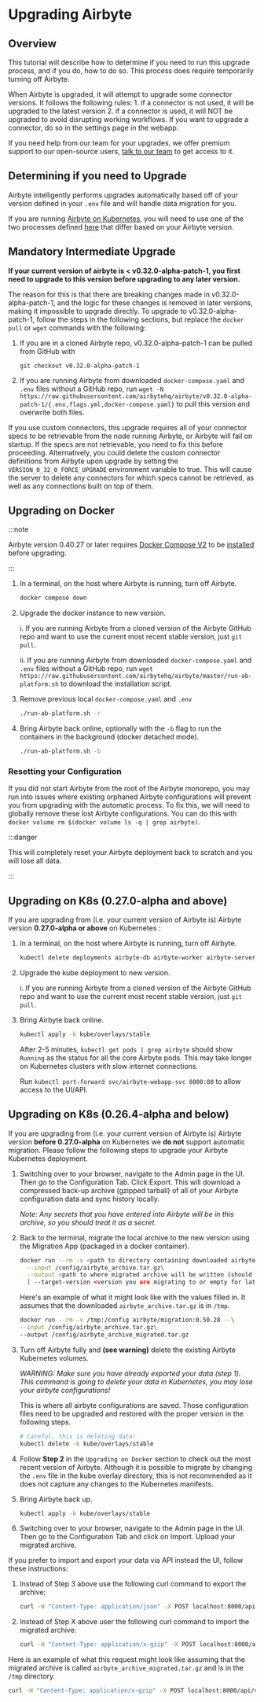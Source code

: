 # Upgrading Airbyte

## Overview

This tutorial will describe how to determine if you need to run this upgrade process, and if you do, how to do so. This process does require temporarily turning off Airbyte.

When Airbyte is upgraded, it will attempt to upgrade some connector versions. It follows the following rules: 1. if a connector is not used, it will be upgraded to the latest version 2. if a connector is used, it will NOT be upgraded to avoid disrupting working workflows. If you want to upgrade a connector, do so in the settings page in the webapp.

If you need help from our team for your upgrades, we offer premium support to our open-source users, [talk to our team](https://airbyte.com/talk-to-sales-premium-support) to get access to it.

## Determining if you need to Upgrade

Airbyte intelligently performs upgrades automatically based off of your version defined in your `.env` file and will handle data migration for you.

If you are running [Airbyte on Kubernetes](../deploying-airbyte/on-kubernetes-via-helm.md), you will need to use one of the two processes defined [here](#upgrading-on-k8s-0270-alpha-and-above) that differ based on your Airbyte version.

## Mandatory Intermediate Upgrade

**If your current version of airbyte is < v0.32.0-alpha-patch-1, you first need to upgrade to this version before upgrading to any later version.**

The reason for this is that there are breaking changes made in v0.32.0-alpha-patch-1, and the logic for these changes is removed in later versions, making it impossible to upgrade directly.
To upgrade to v0.32.0-alpha-patch-1, follow the steps in the following sections, but replace the `docker pull` or `wget` commands with the following:

1. If you are in a cloned Airbyte repo, v0.32.0-alpha-patch-1 can be pulled from GitHub with

   ```
   git checkout v0.32.0-alpha-patch-1
   ```

2. If you are running Airbyte from downloaded `docker-compose.yaml` and `.env` files without a GitHub repo, run `wget -N https://raw.githubusercontent.com/airbytehq/airbyte/v0.32.0-alpha-patch-1/{.env,flags.yml,docker-compose.yaml}` to pull this version and overwrite both files.

If you use custom connectors, this upgrade requires all of your connector specs to be retrievable from the node running Airbyte, or Airbyte will fail on startup. If the specs are not retrievable, you need to fix this before proceeding. Alternatively, you could delete the custom connector definitions from Airbyte upon upgrade by setting the `VERSION_0_32_0_FORCE_UPGRADE` environment variable to true. This will cause the server to delete any connectors for which specs cannot be retrieved, as well as any connections built on top of them.

## Upgrading on Docker

:::note

Airbyte version 0.40.27 or later requires [Docker Compose V2](https://docs.docker.com/compose/compose-v2/) to be [installed](https://docs.docker.com/compose/install/) before upgrading.

:::

1. In a terminal, on the host where Airbyte is running, turn off Airbyte.

   ```bash
   docker compose down
   ```

2. Upgrade the docker instance to new version.

   i. If you are running Airbyte from a cloned version of the Airbyte GitHub repo and want to use the current most recent stable version, just `git pull`.

   ii. If you are running Airbyte from downloaded `docker-compose.yaml` and `.env` files without a GitHub repo, run `wget https://raw.githubusercontent.com/airbytehq/airbyte/master/run-ab-platform.sh` to download the installation script.

3. Remove previous local `docker-compose.yaml` and `.env`

   ```bash
   ./run-ab-platform.sh -r
   ```

4. Bring Airbyte back online, optionally with the `-b` flag to run the containers in the background (docker detached mode).

   ```bash
   ./run-ab-platform.sh -b
   ```

### Resetting your Configuration

If you did not start Airbyte from the root of the Airbyte monorepo, you may run into issues where existing orphaned Airbyte configurations will prevent you from upgrading with the automatic process. To fix this, we will need to globally remove these lost Airbyte configurations. You can do this with `docker volume rm $(docker volume ls -q | grep airbyte)`.

:::danger

This will completely reset your Airbyte deployment back to scratch and you will lose all data.

:::

## Upgrading on K8s (0.27.0-alpha and above)

If you are upgrading from (i.e. your current version of Airbyte is) Airbyte version **0.27.0-alpha or above** on Kubernetes :

1. In a terminal, on the host where Airbyte is running, turn off Airbyte.

   ```bash
   kubectl delete deployments airbyte-db airbyte-worker airbyte-server airbyte-temporal airbyte-webapp --namespace=<yournamespace or default>
   ```

2. Upgrade the kube deployment to new version.

   i. If you are running Airbyte from a cloned version of the Airbyte GitHub repo and want to use the current most recent stable version, just `git pull`.

3. Bring Airbyte back online.

   ```bash
   kubectl apply -k kube/overlays/stable
   ```

   After 2-5 minutes, `kubectl get pods | grep airbyte` should show `Running` as the status for all the core Airbyte pods. This may take longer on Kubernetes clusters with slow internet connections.

   Run `kubectl port-forward svc/airbyte-webapp-svc 8000:80` to allow access to the UI/API.

## Upgrading on K8s (0.26.4-alpha and below)

If you are upgrading from (i.e. your current version of Airbyte is) Airbyte version **before 0.27.0-alpha** on Kubernetes we **do not** support automatic migration. Please follow the following steps to upgrade your Airbyte Kubernetes deployment.

1. Switching over to your browser, navigate to the Admin page in the UI. Then go to the Configuration Tab. Click Export. This will download a compressed back-up archive \(gzipped tarball\) of all of your Airbyte configuration data and sync history locally.

   _Note: Any secrets that you have entered into Airbyte will be in this archive, so you should treat it as a secret._

2. Back to the terminal, migrate the local archive to the new version using the Migration App (packaged in a docker container).

   ```bash
   docker run --rm -v <path to directory containing downloaded airbyte_archive.tar.gz>:/config airbyte/migration:<version you are upgrading to> --\
     --input /config/airbyte_archive.tar.gz\
     --output <path to where migrated archive will be written (should end in .tar.gz)>\
     [ --target-version <version you are migrating to or empty for latest> ]
   ```

   Here's an example of what it might look like with the values filled in. It assumes that the downloaded `airbyte_archive.tar.gz` is in `/tmp`.

   ```bash
   docker run --rm -v /tmp:/config airbyte/migration:0.50.28 --\
   --input /config/airbyte_archive.tar.gz\
   --output /config/airbyte_archive_migrated.tar.gz
   ```

3. Turn off Airbyte fully and **(see warning)** delete the existing Airbyte Kubernetes volumes.

   _WARNING: Make sure you have already exported your data \(step 1\). This command is going to delete your data in Kubernetes, you may lose your airbyte configurations!_

   This is where all airbyte configurations are saved. Those configuration files need to be upgraded and restored with the proper version in the following steps.

   ```bash
   # Careful, this is deleting data!
   kubectl delete -k kube/overlays/stable
   ```

4. Follow **Step 2** in the `Upgrading on Docker` section to check out the most recent version of Airbyte. Although it is possible to migrate by changing the `.env` file in the kube overlay directory, this is not recommended as it does not capture any changes to the Kubernetes manifests.
5. Bring Airbyte back up.

   ```bash
   kubectl apply -k kube/overlays/stable
   ```

6. Switching over to your browser, navigate to the Admin page in the UI. Then go to the Configuration Tab and click on Import. Upload your migrated archive.

If you prefer to import and export your data via API instead the UI, follow these instructions:

1. Instead of Step 3 above use the following curl command to export the archive:

   ```bash
   curl -H "Content-Type: application/json" -X POST localhost:8000/api/v1/deployment/export --output /tmp/airbyte_archive.tar.gz
   ```

2. Instead of Step X above user the following curl command to import the migrated archive:

   ```bash
   curl -H "Content-Type: application/x-gzip" -X POST localhost:8000/api/v1/deployment/import --data-binary @<path to arhive>
   ```

Here is an example of what this request might look like assuming that the migrated archive is called `airbyte_archive_migrated.tar.gz` and is in the `/tmp` directory.

```bash
curl -H "Content-Type: application/x-gzip" -X POST localhost:8000/api/v1/deployment/import --data-binary @/tmp/airbyte_archive_migrated.tar.gz
```
